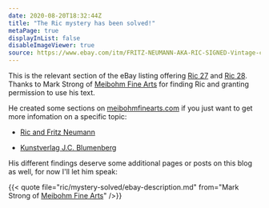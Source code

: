 ```yaml
---
date: 2020-08-20T18:32:44Z
title: "The Ric mystery has been solved!"
metaPage: true
displayInList: false
disableImageViewer: true
source: https://www.ebay.com/itm/FRITZ-NEUMANN-AKA-RIC-SIGNED-Vintage-c-1960s-Color-Etching-STREETSCENE-/143672853431
---
```


This is the relevant section of the eBay listing offering [Ric 27](/post/ric27) and [Ric 28](/post/ric28). Thanks to Mark Strong of [Meibohm Fine Arts](http://meibohmfinearts.com/) for finding Ric and granting permission to use his text.

He created some sections on [meibohmfinearts.com](http://meibohmfinearts.com/) if you just want to get more infomation on a specific topic:

* [Ric and Fritz Neumann](https://www.meibohmfinearts.com/artists/details/155)

* [Kunstverlag J.C. Blumenberg](https://www.meibohmfinearts.com/artists/details/2874)

His different findings deserve some additional pages or posts on this blog as well, for now I'll let him speak:

{{< quote file="ric/mystery-solved/ebay-description.md" from="Mark Strong of [Meibohm Fine Arts](http://meibohmfinearts.com/)" />}}

